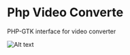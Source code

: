 Php Video Converte
===============

PHP-GTK interface for video converter

![Alt text](https://raw.github.com/scorninpc/pvideoconverter/master/images/shots/screenshot1.png "Converting Screen")
